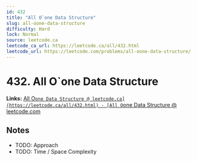 ```yaml
--- 
id: 432
title: "All O`one Data Structure"
slug: all-oone-data-structure
difficulty: Hard
lock: Normal
source: leetcode.ca
leetcode_ca_url: https://leetcode.ca/all/432.html
leetcode_url: https://leetcode.com/problems/all-oone-data-structure/
---
```


# 432. All O`one Data Structure

**Links:** [All O`one Data Structure @ leetcode.ca](https://leetcode.ca/all/432.html) · [All O`one Data Structure @ leetcode.com](https://leetcode.com/problems/all-oone-data-structure/)

## Notes
- TODO: Approach
- TODO: Time / Space Complexity
